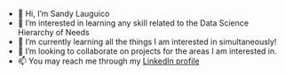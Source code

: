 - 👋 Hi, I’m Sandy Lauguico
- 👀 I’m interested in learning any skill related to the Data Science Hierarchy of Needs
- 🌱 I’m currently learning all the things I am interested in simultaneously!
- 💞️ I’m looking to collaborate on projects for the areas I am interested in.
- 📫 You may reach me through my <a href="https://www.linkedin.com/in/sandy-lauguico-257592111/" target="_blank">LinkedIn profile</a>
<!---
sclauguico/sclauguico is a ✨ special ✨ repository because its `README.md` (this file) appears on your GitHub profile.
You can click the Preview link to take a look at your changes.
--->
